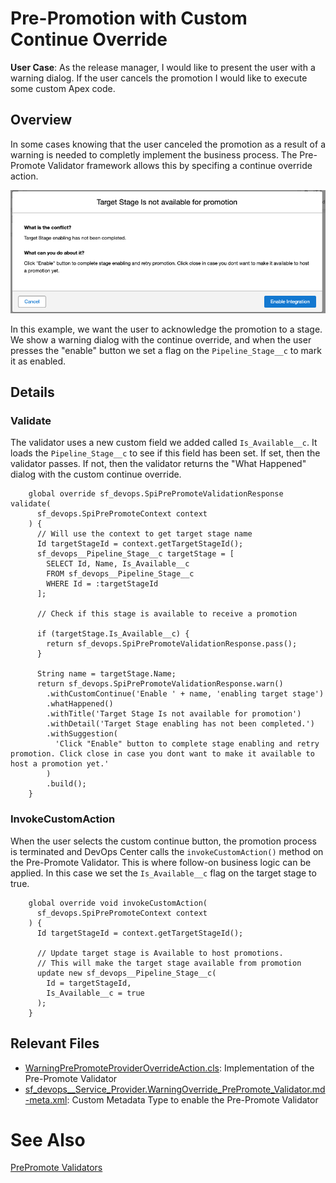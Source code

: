 # Pre-Promotion with Custom Continue Override

**User Case**: As the release manager, I would like to present the user with a warning dialog. If the user cancels the promotion I would like to execute some custom Apex code.

## Overview

In some cases knowing that the user canceled the promotion as a result of a warning is needed to completly implement the business process. The Pre-Promote Validator framework allows this by specifing a continue override action.

![image](../files/customContinue.png)

In this example, we want the user to acknowledge the promotion to a stage. We show a warning dialog with the continue override, and when the user presses the "enable" button we set a flag on the `Pipeline_Stage__c` to mark it as enabled.

## Details

### Validate

The validator uses a new custom field we added called `Is_Available__c`. It loads the `Pipeline_Stage__c` to see if this field has been set. If set, then the validator passes. If not, then the validator returns the "What Happened" dialog with the custom continue override.

```
    global override sf_devops.SpiPrePromoteValidationResponse validate(
      sf_devops.SpiPrePromoteContext context
    ) {
      // Will use the context to get target stage name
      Id targetStageId = context.getTargetStageId();
      sf_devops__Pipeline_Stage__c targetStage = [
        SELECT Id, Name, Is_Available__c
        FROM sf_devops__Pipeline_Stage__c
        WHERE Id = :targetStageId
      ];

      // Check if this stage is available to receive a promotion

      if (targetStage.Is_Available__c) {
        return sf_devops.SpiPrePromoteValidationResponse.pass();
      }

      String name = targetStage.Name;
      return sf_devops.SpiPrePromoteValidationResponse.warn()
        .withCustomContinue('Enable ' + name, 'enabling target stage')
        .whatHappened()
        .withTitle('Target Stage Is not available for promotion')
        .withDetail('Target Stage enabling has not been completed.')
        .withSuggestion(
          'Click "Enable" button to complete stage enabling and retry promotion. Click close in case you dont want to make it available to host a promotion yet.'
        )
        .build();
    }

```

### InvokeCustomAction

When the user selects the custom continue button, the promotion process is terminated and DevOps Center calls the `invokeCustomAction()` method on the Pre-Promote Validator. This is where follow-on business logic can be applied. In this case we set the `Is_Available__c` flag on the target stage to true.

```
    global override void invokeCustomAction(
      sf_devops.SpiPrePromoteContext context
    ) {
      Id targetStageId = context.getTargetStageId();

      // Update target stage is Available to host promotions.
      // This will make the target stage available from promotion
      update new sf_devops__Pipeline_Stage__c(
        Id = targetStageId,
        Is_Available__c = true
      );
    }
```

## Relevant Files

- [WarningPrePromoteProviderOverrideAction.cls](../../force-app/main/default/classes/prePromote/WarningPrePromoteProviderOverrideAction.cls): Implementation of the Pre-Promote Validator
- [sf_devops\_\_Service_Provider.WarningOverride_PrePromote_Validator.md-meta.xml](../../force-app/main/default/customMetadata/sf_devops__Service_Provider.WarningOverride_PrePromote_Validator.md-meta.xml): Custom Metadata Type to enable the Pre-Promote Validator

# See Also

[PrePromote Validators](../PrePromoteValidators.md)

